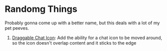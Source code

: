 # Randomg Things

Probably gonna come up with a better name, but this deals with a lot of my pet peeves.

1. [Draggable Chat Icon](./draggable-chat-icon.html): Add the ability for a chat icon to be moved around, so the icon doesn't overlap content and it sticks to the edge
